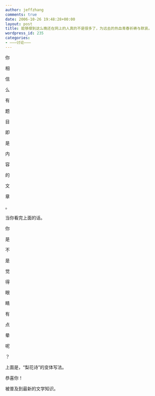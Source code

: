 ```yaml
---
author: jeffzhang
comments: true
date: 2006-10-26 19:48:28+00:00
layout: post
title: 能够撑到这么晚还在网上的人真的不是很多了，为远去的热血青春祈祷与默哀。
wordpress_id: 235
categories:
- ———讨论———
---
```


你

相

信

么

有

题

目

即

是

内

容

的

文

章

。

当你看完上面的话。

你

是

不

是

觉

得

眼

睛

有

点

晕

呢

？

上面是，“梨花诗”的变体写法。

恭喜你！

被普及到最新的文学知识。
